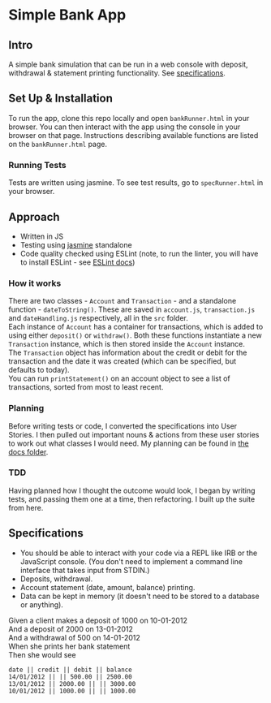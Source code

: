 # Simple Bank App

## Intro
A simple bank simulation that can be run in a web console with deposit, withdrawal & statement printing functionality. See [specifications](#specifications).

## Set Up & Installation
To run the app, clone this repo locally and open `bankRunner.html` in your browser. You can then interact with the app using the console in your browser on that page. Instructions describing available functions are listed on the `bankRunner.html` page.

### Running Tests
Tests are written using jasmine. To see test results, go to `specRunner.html` in your browser.

## Approach
- Written in JS
- Testing using [jasmine](https://jasmine.github.io/) standalone
- Code quality checked using ESLint (note, to run the linter, you will have to install ESLint - see [ESLint docs](https://eslint.org/docs/user-guide/getting-started))

### How it works
There are two classes - `Account` and `Transaction` - and a standalone function - `dateToString()`. These are saved in `account.js`, `transaction.js` and `dateHandling.js` respectively, all in the `src` folder.  
Each instance of `Account` has a container for transactions, which is added to using either `deposit()` or `withdraw()`.
Both these functions instantiate a new `Transaction` instance, which is then stored inside the `Account` instance.  
The `Transaction` object has information about the credit or debit for the transaction and the date it was created (which can be specified, but defaults to today).  
You can run `printStatement()` on an account object to see a list of transactions, sorted from most to least recent.

### Planning
Before writing tests or code, I converted the specifications into User Stories. I then pulled out important nouns & actions from these user stories to work out what classes I would need. My planning can be found in [the docs folder](docs/planning.md).

### TDD
Having planned how I thought the outcome would look, I began by writing tests, and passing them one at a time, then refactoring. I built up the suite from here.


## Specifications
* You should be able to interact with your code via a REPL like IRB or the JavaScript console. (You don't need to implement a command line interface that takes input from STDIN.)
* Deposits, withdrawal.
* Account statement (date, amount, balance) printing.
* Data can be kept in memory (it doesn't need to be stored to a database or anything).

Given a client makes a deposit of 1000 on 10-01-2012  
And a deposit of 2000 on 13-01-2012  
And a withdrawal of 500 on 14-01-2012  
When she prints her bank statement  
Then she would see  

```
date || credit || debit || balance
14/01/2012 || || 500.00 || 2500.00
13/01/2012 || 2000.00 || || 3000.00
10/01/2012 || 1000.00 || || 1000.00
```
